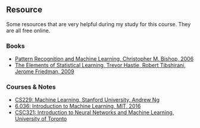 ## Resource

Some resources that are very helpful during my study for this course.
They are all free online.

### Books

- [Pattern Recognition and Machine Learning, Christopher M. Bishop, 2006](https://www.microsoft.com/en-us/research/people/cmbishop/#!prml-book)
- [The Elements of Statistical Learning, Trevor Hastie, Robert Tibshirani, Jerome Friedman, 2009](https://web.stanford.edu/~hastie/ElemStatLearn/)

### Courses & Notes

- [CS229: Machine Learning, Stanford University, Andrew Ng](http://cs229.stanford.edu/)
- [6.036: Introduction to Machine Learning, MIT, 2016](http://introtoml.mit.edu/)
- [CSC321: Introduction to Neural Networks and Machine Learning, University of Toronto](http://www.cs.toronto.edu/~rgrosse/courses/csc321_2018/)
